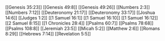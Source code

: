 [[Genesis 35:23]]
[[Genesis 49:8]]
[[Genesis 49:26]]
[[Numbers 2:3]]
[[Numbers 7:12]]
[[Deuteronomy 21:17]]
[[Deuteronomy 33:17]]
[[Joshua 14:6]]
[[Judges 1:2]]
[[1 Samuel 16:1]]
[[1 Samuel 16:10]]
[[1 Samuel 16:12]]
[[2 Samuel 8:15]]
[[1 Chronicles 28:4]]
[[Psalms 60:7]]
[[Psalms 78:68]]
[[Psalms 108:8]]
[[Jeremiah 23:5]]
[[Micah 5:2]]
[[Matthew 2:6]]
[[Romans 8:29]]
[[Hebrews 7:14]]
[[Revelation 5:5]]
